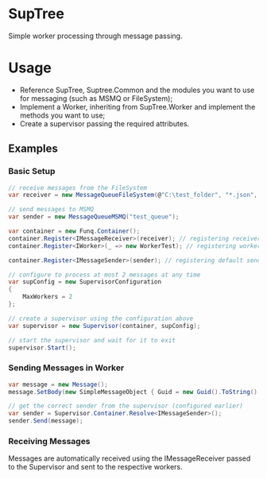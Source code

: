 # SupTree
Simple worker processing through message passing.

# Usage

- Reference SupTree, Suptree.Common and the modules you want to use for messaging (such as MSMQ or FileSystem);
- Implement a Worker, inheriting from SupTree.Worker and implement the methods you want to use;
- Create a supervisor passing the required attributes.

## Examples

### Basic Setup

```csharp
// receive messages from the FileSystem
var receiver = new MessageQueueFileSystem(@"C:\test_folder", "*.json", "json");

// send messages to MSMQ
var sender = new MessageQueueMSMQ("test_queue");

var container = new Funq.Container();
container.Register<IMessageReceiver>(receiver); // registering receiver (required)
container.Register<IWorker>(_ => new WorkerTest); // registering worker (required)

container.Register<IMessageSender>(sender); // registering default sender (optional, to ease the usage later)

// configure to process at most 2 messages at any time
var supConfig = new SupervisorConfiguration
{
    MaxWorkers = 2
};

// create a supervisor using the configuration above
var supervisor = new Supervisor(container, supConfig);

// start the supervisor and wait for it to exit
supervisor.Start();
```

### Sending Messages in Worker

```csharp
var message = new Message();
message.SetBody(new SimpleMessageObject { Guid = new Guid().ToString() });

// get the correct sender from the supervisor (configured earlier)
var sender = Supervisor.Container.Resolve<IMessageSender>();
sender.Send(message);
```

### Receiving Messages

Messages are automatically received using the IMessageReceiver passed to the Supervisor and sent to the respective workers.
